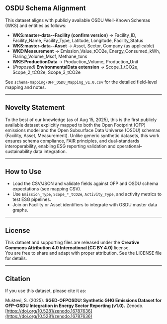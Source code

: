 ## OSDU Schema Alignment

This dataset aligns with publicly available OSDU Well-Known Schemas (WKS) and entities as follows:

- **WKS:master-data--Facility (confirm version)** → Facility_ID, Facility_Name, Facility_Type, Latitude, Longitude, Facility_Status
- **WKS:master-data--Asset** → Asset, Sector, Company (as applicable)
- **WKE:Measurement** → Emission_Value_tCO2e, Energy_Consumed_kWh, Flaring_Volume_Mscf, Methane_tons
- **WKE:ProductionData** → Production_Volume, Production_Unit
- *(Proposed)* **EnvironmentalData extension** → Scope_1_tCO2e, Scope_2_tCO2e, Scope_3_tCO2e

See `schema-mapping/OFP_OSDU_Mapping_v1.0.csv` for the detailed field-level mapping and notes.

---

## Novelty Statement

To the best of our knowledge (as of Aug 15, 2025), this is the first publicly available dataset explicitly mapped to both the
Open Footprint (OFP) emissions model and the Open Subsurface Data Universe (OSDU) schemas (Facility, Asset, Measurement).
Unlike generic synthetic datasets, this work ensures schema compliance, FAIR principles, and dual-standards interoperability,
enabling ESG reporting validation and operational–sustainability data integration.

---

## How to Use

- Load the CSV/JSON and validate fields against OFP and OSDU schema expectations (see mapping CSV).
- Use `Emission_Type`, `Scope_*_tCO2e`, `Activity_Type`, and activity metrics to test ESG pipelines.
- Join on Facility or Asset identifiers to integrate with OSDU master data graphs.

---

## License

This dataset and supporting files are released under the **Creative Commons Attribution 4.0 International (CC BY 4.0)** license.  
You are free to share and adapt with proper attribution. See the LICENSE file for details.

---

## Citation

If you use this dataset, please cite it as:

Muktevi, S. (2025). **SGED-OFPOSDU: Synthetic GHG Emissions Dataset for OFP–OSDU Integration in Energy Sector Reporting (v1.0).** Zenodo.  
[https://doi.org/10.5281/zenodo.16787636](https://doi.org/10.5281/zenodo.16787636)
